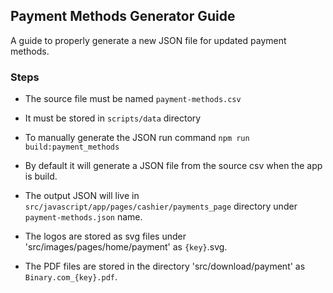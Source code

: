 ## Payment Methods Generator Guide

A guide to properly generate a new JSON file for updated payment methods.

### Steps

- The source file must be named `payment-methods.csv`
- It must be stored in `scripts/data` directory
- To manually generate the JSON run command `npm run build:payment_methods`
- By default it will generate a JSON file from the source csv when the app is build.
- The output JSON will live in `src/javascript/app/pages/cashier/payments_page` directory under `payment-methods.json` name. 


- The logos are stored as svg files under 'src/images/pages/home/payment' as `{key}`.svg. 

- The PDF files are stored in the directory 'src/download/payment' as `Binary.com_{key}.pdf`.
